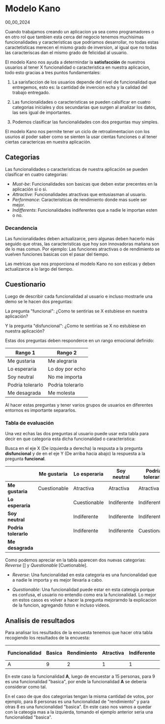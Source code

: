 # Modelo Kano
00_00_2024

Cuando trabajamos creando un aplicacion ya sea como programadores o en otro rol que tambien esta cerca del negocio tenemos muchisimas funcionalidades y caracteristicas que podriamos desarrollar, no todas estas caractetisticas merecen el mismo grado de inversion, al igual que no todas las caracteriscas dan el mismo grado de felicidad al usuario.

El modelo Kano nos ayuda a determindar la **satisfacción** de nuestros usuarios al tener X funcionalidad o caracteristica en nuestra aplicacion, todo esto gracias a tres puntos fundamentales:

1. La sarisfaccion de los usuarios depende del nivel de funcionalidad que entregemos, esto es: la cantidad de invercion echa y la calidad del trabajo entregado.

2. Las funcionalidades o caracteristicas se pueden calsificar en cuatro categorias iniciales y dos secundarias que surgen al analizar los datos, las seis igual de importantes.

3. Podemos clasificar las funcionalidades con dos preguntas muy simples.

El modelo Kano nos permite tener un ciclo de retroalimentacion con los usurios al poder saber como se sienten la usar cientas funciones o al tener ciertas caractericas en nuestra aplicación.

## Categorias

Las funcionalidades o caracteristicas de nuestra aplicación se pueden clasificar en cuatro categorias:

* *Must-be*: Funcionalidades son basicas que deben estar precentes en la aplicación si o si.
* *Attractive*: Funcionalidades atractivas que entusiasman al usuario.
* *Performance*: Caracteristicas de rendimiento donde mas suele ser mejor.
* *Indifferents*: Funcionalidades indiferentes que a nadie le importan esten o no.

### Decandencia

Las funcionalidades deben actualizarce, pero algunas deben hacerlo más seguido que otras, las caracteristicas que hoy son innovadoras mañana son de lo mas comun. Por ejemplo: Las funciones atractivas o de rendimiento se vuelven funciones basicas con el pasar del tiempo.

Las metricas que nos proporciona el modelo Kano no son esticas y deben actualizarce a lo largo del tiempo.

## Cuestionario

Luego de describir cada funcionalidad al usuario e incluso mostrarle una demo se le hacen dos preguntas:

La pregunta "funcional": ¿Como te sentirias se X estubiese en nuestra aplicación? 

Y la pregunta "disfuncional": ¿Como te sentirias se X no estubiese en nuestra aplicación?

Estas dos preguntas deben responderce en un rango emocional definido:

| Rango 1 | Rango 2 |
|--|--|
| Me gustaria | Me alegraria |
| Lo esperaria  | Lo doy por echo |
| Soy neutral | No me importa |
| Podria tolerarlo | Podria tolerarlo |
| Me desagrada | Me molesta |

Al hacer estas preguntas y tener varios grupos de usuarios en diferentes entornos es importante separarlos.

### Tabla de evaluación

Una vez echas las dos preguntas al usuario puede usar esta tabla para decir en que categoria esta dicha funcionalidad o caracteristica:

Busca en el eje X (De izquierda a derecha) la respusta a la pregunta **disfuncional** y de en el eje Y (De arriba hacia abajo) la respuesta a la pregunta **funcional**.

|  | Me gustaria | Lo esperaria | Soy neutral | Podria tolerarlo | Me desagrada |
|--|--|--|--|--|--|
| **Me gustaria** | Cuestionable | Atractiva | Atractiva | Atractiva | Rendimiento |
| **Lo esperaria** |  | Cuestionable | Indiferente | Indiferente | Basica |
| **Soy neutral** |  | Indiferente | Indiferente | Indiferente | Basica |
| **Podria tolerarlo** |  | Indiferente | Indiferente | Cuestionable | Basica |
| **Me desagrada** |  |  |  |  | Cuestionable |

Como podemos apreciar en la tabla aparecen dos nuevas categorias: *Reverse* [] y *Questionable* [Cuetionable].

* *Reverse*: Una funcionalidad en esta categoria es una funcionalidad que a nadie le importa y es mejor llevarla a cabo.

* *Questionable*: Una funcionalidad puede estar en esta cateogia porque es confusa, el usuario no entendio como era la funcionalidad. Lo mejor en estos casos es volver a hacer la pregunta mejorarndo la explicacion de la funcion, agregando foton e incluso videos.

## Analisis de resultados

Para analisar los resultados de la encuesta tenemos que hacer otra tabla recogiendo los resultados de la encuesta:

| Funcionalidad | Basica | Rendimiento | Atractiva | Indiferente |  | Cuestionable | Total | Categoria final |
|--|--|--|--|--|--|--|--|--|
| A | 9 | 2 | 1 | 1 |  | 2 | 15 | Basica |

En este caso la funcionalidad **A**, luego de encuestar a 15 personas, para 9 es una funcionalidad "basica", por ende la funcionalidad **A** se deberia considerar como tal.

En el caso de que dos categorias tengan la misma cantidad de votos, por ejemplo, para 8 personas es una funcionalidad de "rendimiento" y para otras 8 es una funcionalidad "basica". En este caso nos vamos a quedar con la cateogia mas a la izquierda, tomando el ejemplo anterior seria una funcionalidad "basica".